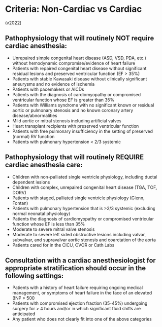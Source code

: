 # Criteria: Non-Cardiac vs Cardiac

(v2022)

## Pathophysiology that will routinely NOT require cardiac anesthesia:

- Unrepaired simple congenital heart disease (ASD, VSD, PDA, etc.) without hemodynamic compromise/evidence of heart failure
- Patients with repaired congenital heart disease without significant residual lesions and preserved ventricular function (EF > 35%)
- Patients with stable Kawasaki disease without clinically significant aneurysms and no evidence of ischemia
- Patients with pacemakers or AICDs
- Patients with the diagnosis of cardiomyopathy or compromised ventricular function whose EF is greater than 35%
- Patients with Williams syndrome with no significant known or residual aortic or pulmonary stenosis and no known coronary artery disease/abnormalities
- Mild aortic or mitral stenosis including artificial valves
- Heart transplant recipients with preserved ventricular function
- Patients with free pulmonary insufficiency in the setting of preserved (normal) RV function
- Patients with pulmonary hypertension < 2/3 systemic


## Pathophysiology that will routinely REQUIRE cardiac anesthesia care:

- Children with non-palliated single ventricle physiology, including ductal dependent lesions
- Children with complex, unrepaired congenital heart disease (TGA, TOF, DORV)
- Patients with staged, palliated single ventricle physiology (Glenn, Fontan)
- Patients with pulmonary hypertension that is >2/3 systemic (excluding normal neonatal physiology)
- Patients the diagnosis of cardiomyopathy or compromised ventricular function whose EF is less than 35%
- Moderate to severe mitral valve stenosis
- Moderate to severe left sided obstructive lesions including valvar, subvalvar, and supravalvar aortic stenosis and coarctation of the aorta
- Patients cared for in the CICU, CVOR or Cath Labs

## Consultation with a cardiac anesthesiologist for appropriate stratification should occur in the following settings:

- Patients with a history of heart failure requiring ongoing medical management, or symptoms of heart failure in the face of an elevated BNP > 500
- Patients with compromised ejection fraction (35-45%) undergoing surgery for > 4 hours and/or in which significant fluid shifts are anticipated
- Any patient who does not clearly fit into one of the above categories
